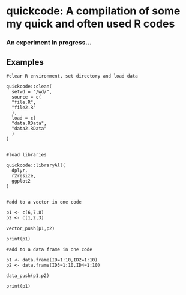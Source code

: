 # quickcode: A compilation of some my quick and often used R codes

### An experiment in progress...

## Examples

```
#clear R environment, set directory and load data

quickcode::clean(
  setwd = "/wd/",
  source = c(
  "file.R",
  "file2.R"
  ),
  load = c(
  "data.RData",
  "data2.RData"
  )
)


#load libraries

quickcode::libraryAll(
  dplyr,
  r2resize,
  ggplot2
)


#add to a vector in one code

p1 <- c(6,7,8)
p2 <- c(1,2,3)

vector_push(p1,p2)

print(p1)

#add to a data frame in one code

p1 <- data.frame(ID=1:10,ID2=1:10)
p2 <- data.frame(ID3=1:10,ID4=1:10)

data_push(p1,p2)

print(p1)
```
